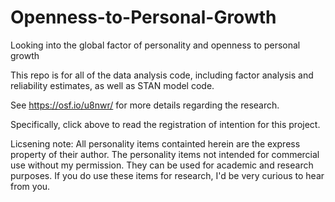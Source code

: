 Openness-to-Personal-Growth
===========================

Looking into the global factor of personality and openness to personal growth


This repo is for all of the data analysis code, including factor analysis and reliability estimates, as well as STAN model code. 

See https://osf.io/u8nwr/ for more details regarding the research.

Specifically, click above to read the registration of intention for this project. 

Licsening note: 
All personality items containted herein are the express property of their author. The personality items not intended for commercial use without my permission. They can be used for academic and research purposes. If you do use these items for research, I'd be very curious to hear from you. 

